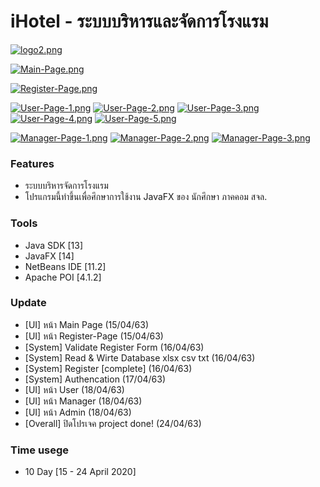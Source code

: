 # iHotel - ระบบบริหารและจัดการโรงแรม
[![logo2.png](https://i.postimg.cc/D0b87gfy/logo2.png)](https://postimg.cc/CnSFNbfW)

[![Main-Page.png](https://i.postimg.cc/Dzwx4gDT/Main-Page.png)](https://postimg.cc/LJGtrz2C)

[![Register-Page.png](https://i.postimg.cc/JhXgc6nf/Register-Page.png)](https://postimg.cc/rd8Qq95j)

[![User-Page-1.png](https://i.postimg.cc/Gmgp8NzW/User-Page-1.png)](https://postimg.cc/nX7xN3y2)
[![User-Page-2.png](https://i.postimg.cc/MGhKtQCt/User-Page-2.png)](https://postimg.cc/7CnkZfYT)
[![User-Page-3.png](https://i.postimg.cc/pVBR54Ls/User-Page-3.png)](https://postimg.cc/t77LLrP6)
[![User-Page-4.png](https://i.postimg.cc/jS2xbcKZ/User-Page-4.png)](https://postimg.cc/75v81g52)
[![User-Page-5.png](https://i.postimg.cc/dt4sppMh/User-Page-5.png)](https://postimg.cc/3d0QDLxh)

[![Manager-Page-1.png](https://i.postimg.cc/DwvWb1hX/Manager-Page-1.png)](https://postimg.cc/jL1qpwLx)
[![Manager-Page-2.png](https://i.postimg.cc/wM5v1jb2/Manager-Page-2.png)](https://postimg.cc/7J6Dcw4J)
[![Manager-Page-3.png](https://i.postimg.cc/3wyxgBcd/Manager-Page-3.png)](https://postimg.cc/rdkTTSck)

### Features
- ระบบบริหารจัดการโรงแรม
- โปรแกรมนี้ทำขึ้นเพื่อศึกษาการใช้งาน JavaFX ของ นักศึกษา ภาคคอม สจล.

### Tools
- Java SDK [13]
- JavaFX [14]
- NetBeans IDE [11.2]
- Apache POI [4.1.2]

### Update
- [UI] หน้า Main Page (15/04/63)
- [UI] หน้า Register-Page (15/04/63)
- [System] Validate Register Form (16/04/63)
- [System] Read & Wirte Database xlsx csv txt (16/04/63)
- [System] Register [complete] (16/04/63)
- [System] Authencation (17/04/63)
- [UI] หน้า User (18/04/63)
- [UI] หน้า Manager (18/04/63)
- [UI] หน้า Admin (18/04/63)
- [Overall] ปิดโปรเจค project done! (24/04/63)

### Time usege
- 10 Day [15 - 24 April 2020]
